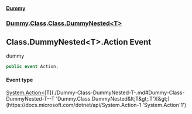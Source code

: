 #### [Dummy](./Home.md 'Home')
### [Dummy](./Dummy.md 'Dummy').[Class](./Dummy-Class.md 'Dummy.Class').[Class.DummyNested&lt;T&gt;](./Dummy-Class-DummyNested-T-.md 'Dummy.Class.DummyNested&lt;T&gt;')
## Class.DummyNested&lt;T&gt;.Action Event
dummy  
```csharp
public event Action;
```
#### Event type
[System.Action&lt;](https://docs.microsoft.com/dotnet/api/System.Action-1 'System.Action`1')[T](./Dummy-Class-DummyNested-T-.md#Dummy-Class-DummyNested-T--T 'Dummy.Class.DummyNested&lt;T&gt;.T')[&gt;](https://docs.microsoft.com/dotnet/api/System.Action-1 'System.Action`1')
